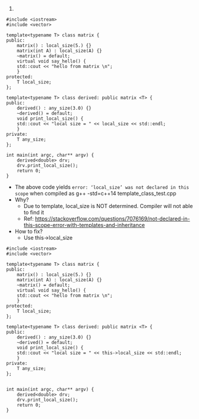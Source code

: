 1.
```
#include <iostream>
#include <vector>

template<typename T> class matrix {
public:
    matrix() : local_size(5.) {}
    matrix(int A) : local_size(A) {}
    ~matrix() = default;
    virtual void say_hello() {
	std::cout << "hello from matrix \n";
    }
protected:
    T local_size;
};

template<typename T> class derived: public matrix <T> {
public:
    derived() : any_size(3.0) {}
    ~derived() = default;
    void print_local_size() {
	std::cout << "local size = " << local_size << std::endl;
    }
private:
    T any_size;
};

int main(int argc, char** argv) {
    derived<double> drv;
    drv.print_local_size();
    return 0;
}
```
- The above code yields `error: ‘local_size’ was not declared in this scope` when compiled as g++ -std=c++14 template_class_test.cpp
- Why?
  - Due to template, local_size is NOT determined. Compiler will not able to find it
  - Ref: https://stackoverflow.com/questions/7076169/not-declared-in-this-scope-error-with-templates-and-inheritance
- How to fix?
  - Use this->local_size
```
#include <iostream>
#include <vector>

template<typename T> class matrix {
public:
    matrix() : local_size(5.) {}
    matrix(int A) : local_size(A) {}
    ~matrix() = default;
    virtual void say_hello() {
	std::cout << "hello from matrix \n";
    }
protected:
    T local_size;
};

template<typename T> class derived: public matrix <T> {
public:
    derived() : any_size(3.0) {}
    ~derived() = default;
    void print_local_size() {
	std::cout << "local size = " << this->local_size << std::endl;
    }
private:
    T any_size;
};


int main(int argc, char** argv) {
    derived<double> drv;
    drv.print_local_size();
    return 0;
}
```
